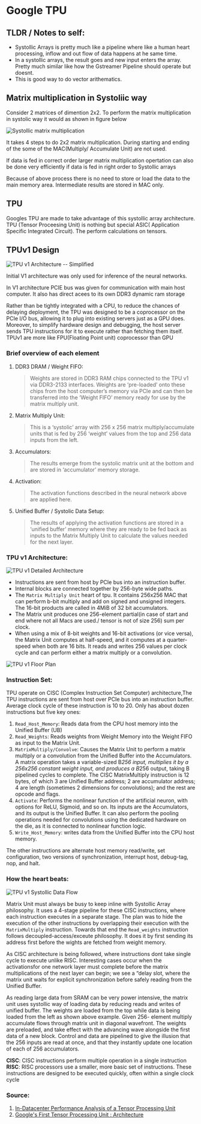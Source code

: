 # Google TPU 

## TLDR / Notes to self:
- Systollic Arrays is pretty much like a pipeline where like a human heart processing, inflow and out flow of data happens at he same time. 
- In a systollic arrays, the result goes and new input enters the array. Pretty much similar like how the Gstreamer Pipeline should operate but doesnt. 
- This is good way to do vector arithematics.

## Matrix multiplication in Systoliic way

Consider 2 matrices of dimention 2x2. To perform the matrix multiplication in systolic way it would as shown in figure below

![Systollic matrix multiplication](../static/images/tpu/systolic-mm.webp "Systollic Matrix Multiplication")

It takes 4 steps to do 2x2 matrix multiplication. During starting and ending of the some of the MAC(Multiply/ Accumulate Unit) are not used.

If data is fed in correct order larger matrix multiplication opertation can also be done very efficiently if data is fed in right order to Systollic arrays

Because of above process there is no need to store or load the data to the main memory area. Intermediate results are stored in MAC only. 

## TPU

Googles TPU are made to take advantage of this systollic array architecture. TPU (Tensor Proceesing Unit) is nothing but special ASIC( Application Specific Integrated Circuit). The perform calculations on tensors.


## TPUv1 Design


![TPU v1 Architecture -- Simplified](../static/images/tpu/tpu-v1-arch.webp "TPU v1 Architecture -- Simplified")

Initial V1 architecture was only used for inference of the neural networks. 

In V1 architecture PCIE bus was given for communication with main host computer. It also has direct acees to its own DDR3 dynamic ram storage

Rather than be tightly integrated with a CPU, to reduce the chances of delaying deployment, the TPU was designed to be a coprocessor on the PCIe I/O bus, allowing it to plug into existing servers just as a GPU does. Moreover, to simplify hardware design and debugging, the host server sends TPU instructions for it to execute rather than fetching them itself. TPUv1 are more like FPU(Floating Point unit) coprocessor than GPU

### Brief overview of each element

1. DDR3 DRAM / Weight FIFO: 
    > Weights are stored in DDR3 RAM chips connected to the TPU v1 via DDR3-2133 interfaces. Weights are ‘pre-loaded’ onto these chips from the host computer’s memory via PCIe and can then be transferred into the ‘Weight FIFO’ memory ready for use by the matrix multiply unit.
2. Matrix Multiply Unit:
    > This is a ‘systolic’ array with 256 x 256 matrix multiply/accumulate units that is fed by 256 ‘weight’ values from the top and 256 data inputs from the left.
3. Accumulators:
    > The results emerge from the systolic matrix unit at the bottom and are stored in ‘accumulator’ memory storage.
4. Activation:
    > The activation functions described in the neural network above are applied here.
5. Unified Buffer / Systolic Data Setup: 
    > The results of applying the activation functions are stored in a ‘unified buffer’ memory where they are ready to be fed back as inputs to the Matrix Multiply Unit to calculate the values needed for the next layer.

### TPU v1 Architecture:

![TPU v1 Detailed Architecture](../static/images/tpu/tpu-v1-detailed-arch.webp "TPU v1 Detailed Architecture")

- Instructions are sent from host by PCIe bus into an instruction buffer. 
- Internal blocks are connected together by 256-byte wide paths. 
- The `Matrix Multiply Unit` heart of tpu. It contains 256x256 MAC that can perform b-bit multiply and add on signed and unsigned integers. The 16-bit products are called in 4MiB of 32 bit accumulators. 
- The Matrix unit produces one 256-element partial(in case of start and end where not all Macs are used./ tensor is not of size 256) sum per clock. 
- When using a mix of 8-bit weights and 16-bit activations (or vice versa), the Matrix Unit computes at half-speed, and it computes at a quarter-speed when both are 16 bits. It reads and writes 256 values per clock cycle and can perform either a matrix multiply or a convolution.

![TPU v1 Floor Plan](../static/images/tpu/tpu-v1-floor-plan.webp "TPU v1 Floor Plan")


### Instruction Set:

TPU operate on CISC (Complex Instruction Set Computer) architecture,The TPU instructions are sent from host over PCIe bus into an instruction buffer. Average clock cycle of these instruction is 10 to 20. Only has about dozen instructions but five key ones:

1. `Read_Host_Memory`: Reads data from the CPU host memory into the Unified Buffer (UB)
2. `Read_Weights`: Reads weights from Weight Memory into the Weight FIFO as input to the Matrix Unit.
3. `MatrixMultiply/Convolve`: Causes the Matrix Unit to perform a matrix multiply or a convolution from the Unified Buffer into the Accumulators. A matrix operation takes a variable-sized B*256 input, multiplies it by a 256x256 constant weight input, and produces a B*256 output, taking B pipelined cycles to complete. The CISC MatrixMultiply instruction is 12 bytes, of which 3 are Unified Buffer address; 2 are accumulator address; 4 are length (sometimes 2 dimensions for convolutions); and the rest are opcode and flags.
4. `Activate`:  Performs the nonlinear function of the artificial neuron, with options for ReLU, Sigmoid, and so on. Its inputs are the Accumulators, and its output is the Unified Buffer. It can also perform the pooling operations needed for convolutions using the dedicated hardware on the die, as it is connected to nonlinear function logic.
5. `Write_Host_Memory`: writes data from the Unified Buffer into the CPU host memory.

The other instructions are alternate host memory read/write, set configuration, two versions of synchronization, interrupt host, debug-tag, nop, and halt. 

### How the heart beats:

![TPU v1 Systollic Data Flow](../static/images/tpu/systollic-data-flow.png "TPU v1 Systollic Data Flow")

Matrix Unit must always be busy to keep inline with Systollic Array philosophy. 
It uses a 4-stage pipeline for these CISC instructions, where each instruction executes in a separate stage. The plan was to hide the execution of the other instructions by overlapping their execution with the `MatrixMultiply` instruction. Towards that end the `Read_weights` instruction follows decoupled-access/exceute philosophy. It does it by first sending its address first before the wights are fetched from weight memory. 

As CISC architecture is being followed, where instructions dont take single cycle to execute unlike RISC. Interesting cases occur when the activationsfor one network layer must complete before the matrix multiplications of the next layer can begin; we see a “delay slot, where the matrix unit waits for explicit synchronization before safely reading from the Unified Buffer. 

As reading large data from SRAM can be very power intensive, the matrix unit uses systollic way of loading data by reducing reads and writes of unified buffer. The weights are loaded from the top while data is being loaded from the left as shown above example. Given 256- element multiply accumulate flows through matrix unit in diagonal wavefront. The weights are preloaded, and take effect with the advancing wave alongside the first data of a new block. Control and data are pipelined to give the illusion that the 256 inputs are read at once, and that they instantly update one location of each of 256 accumulators. 

**CISC**: CISC instructions perform multiple operation in a single instruction 
**RISC**: RISC processors use a smaller, more basic set of instructions. These instructions are designed to be executed quickly, often within a single clock cycle

### Source:


1. [In-Datacenter Performance Analysis of a Tensor Processing Unit](https://arxiv.org/pdf/1704.04760)
2. [Google's First Tensor Processing Unit : Architecture](https://thechipletter.substack.com/p/googles-first-tpu-architecture)
